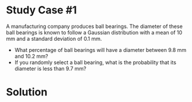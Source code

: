 # Study Case #1

A manufacturing company produces ball bearings. The diameter of these ball bearings is known to follow a Gaussian distribution with a mean of 10 mm and a standard deviation of 0.1 mm.

- What percentage of ball bearings will have a diameter between 9.8 mm and 10.2 mm?
- If you randomly select a ball bearing, what is the probability that its diameter is less than 9.7 mm?

# Solution

